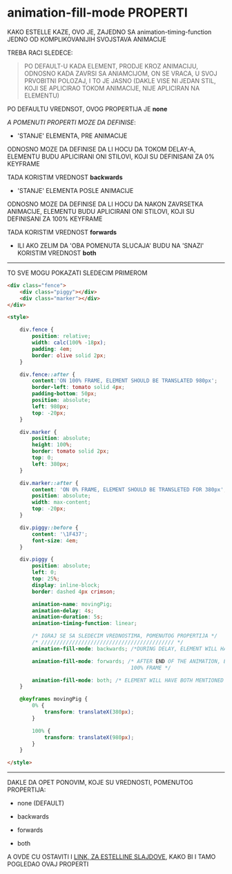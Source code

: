 # animation-fill-mode PROPERTI

KAKO ESTELLE KAZE, OVO JE, ZAJEDNO SA animation-timing-function JEDNO OD KOMPLIKOVANIJIH SVOJSTAVA ANIMACIJE

TREBA RACI SLEDECE:

> PO DEFAULT-U KADA ELEMENT, PRODJE KROZ ANIMACIJU, ODNOSNO KADA ZAVRSI SA ANIAMCIJOM, ON SE VRACA, U SVOJ PRVOBITNI POLOZAJ, I TO JE JASNO (DAKLE VISE NI JEDAN STIL, KOJI SE APLICIRAO TOKOM ANIMACIJE, NIJE APLICIRAN NA ELEMENTU)

PO DEFAULTU VREDNSOT, OVOG PROPERTIJA JE **none**

*A POMENUTI PROPERTI MOZE DA DEFINISE*:

- 'STANJE' ELEMENTA, PRE ANIMACIJE

ODNOSNO MOZE DA DEFINISE DA LI HOCU DA TOKOM DELAY-A, ELEMENTU BUDU APLICIRANI ONI STILOVI, KOJI SU DEFINISANI ZA 0% KEYFRAME

TADA KORISTIM VREDNOST **backwards**

- 'STANJE' ELEMENTA POSLE ANIMACIJE

ODNOSNO MOZE DA DEFINISE DA LI HOCU DA NAKON ZAVRSETKA ANIMACIJE, ELEMENTU BUDU APLICIRANI ONI STILOVI, KOJI SU DEFINISANI ZA 100% KEYFRAME

TADA KORISTIM VREDNOST **forwards**

- ILI AKO ZELIM DA 'OBA POMENUTA SLUCAJA' BUDU NA 'SNAZI' KORISTIM VREDNOST **both**

****

TO SVE MOGU POKAZATI SLEDECIM PRIMEROM

```HTML
<div class="fence">
    <div class="piggy"></div>
    <div class="marker"></div>
</div>

<style>

    div.fence {
        position: relative;
        width: calc(100% -18px);
        padding: 4em;
        border: olive solid 2px;
    }

    div.fence::after {
        content:'ON 100% FRAME, ELEMENT SHOULD BE TRANSLATED 980px';
        border-left: tomato solid 4px;
        padding-bottom: 50px; 
        position: absolute;
        left: 980px;
        top: -20px;
    }

    div.marker {
        position: absolute;
        height: 100%;
        border: tomato solid 2px;
        top: 0;
        left: 380px;
    }

    div.marker::after {
        content: 'ON 0% FRAME, ELEMENT SHOULD BE TRANSLETED FOR 380px';
        position: absolute;
        width: max-content;
        top: -20px;
    }

    div.piggy::before {
        content: '\1F437';
        font-size: 4em;
    }

    div.piggy {
        position: absolute;
        left: 0;
        top: 25%;
        display: inline-block;
        border: dashed 4px crimson;

        animation-name: movingPig;
        animation-delay: 4s;
        animation-duration: 5s;
        animation-timing-function: linear;

        /* IGRAJ SE SA SLEDECIM VREDNOSTIMA, POMENUTOG PROPERTIJA */
        /* /////////////////////////////////////////// */
        animation-fill-mode: backwards; /*DURING DELAY, ELEMENT WILL HAVE APPLIED STILES FROM 0% FRAME*/

        animation-fill-mode: forwards; /* AFTER END OF THE ANIMATION, ELEMENT WILL HAVE APPLIED STYLES FROM 
                                        100% FRAME */

        animation-fill-mode: both; /* ELEMENT WILL HAVE BOTH MENTIONED ABOVE */
    }

    @keyframes movingPig {
        0% {
            transform: translateX(380px);
        }

        100% {
            transform: translateX(980px);
        }
    }

</style>
```

****

DAKLE DA OPET PONOVIM, KOJE SU VREDNOSTI, POMENUTOG PROPERTIJA:

- none (DEFAULT)

- backwards

- forwards

- both

A OVDE CU OSTAVITI I [LINK, ZA  ESTELLINE SLAJDOVE](https://estelle.github.io/cssmastery/animations/#slide57), KAKO BI I TAMO POGLEDAO OVAJ PROPERTI